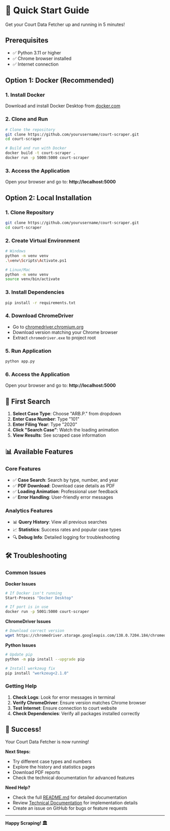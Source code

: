 # 🚀 Quick Start Guide

Get your Court Data Fetcher up and running in 5 minutes!

## Prerequisites

- ✅ Python 3.11 or higher
- ✅ Chrome browser installed
- ✅ Internet connection

## Option 1: Docker (Recommended)

### 1. Install Docker
Download and install Docker Desktop from [docker.com](https://www.docker.com/products/docker-desktop/)

### 2. Clone and Run
```bash
# Clone the repository
git clone https://github.com/yourusername/court-scraper.git
cd court-scraper

# Build and run with Docker
docker build -t court-scraper .
docker run -p 5000:5000 court-scraper
```

### 3. Access the Application
Open your browser and go to: **http://localhost:5000**

## Option 2: Local Installation

### 1. Clone Repository
```bash
git clone https://github.com/yourusername/court-scraper.git
cd court-scraper
```

### 2. Create Virtual Environment
```bash
# Windows
python -m venv venv
.\venv\Scripts\Activate.ps1

# Linux/Mac
python -m venv venv
source venv/bin/activate
```

### 3. Install Dependencies
```bash
pip install -r requirements.txt
```

### 4. Download ChromeDriver
- Go to [chromedriver.chromium.org](https://chromedriver.chromium.org/)
- Download version matching your Chrome browser
- Extract `chromedriver.exe` to project root

### 5. Run Application
```bash
python app.py
```

### 6. Access the Application
Open your browser and go to: **http://localhost:5000**

## 🎯 First Search

1. **Select Case Type**: Choose "ARB.P." from dropdown
2. **Enter Case Number**: Type "101"
3. **Enter Filing Year**: Type "2020"
4. **Click "Search Case"**: Watch the loading animation
5. **View Results**: See scraped case information

## 📊 Available Features

### Core Features
- ✅ **Case Search**: Search by type, number, and year
- ✅ **PDF Download**: Download case details as PDF
- ✅ **Loading Animation**: Professional user feedback
- ✅ **Error Handling**: User-friendly error messages

### Analytics Features
- 📊 **Query History**: View all previous searches
- 📈 **Statistics**: Success rates and popular case types
- 🔍 **Debug Info**: Detailed logging for troubleshooting

## 🛠️ Troubleshooting

### Common Issues

**Docker Issues**
```bash
# If Docker isn't running
Start-Process "Docker Desktop"

# If port is in use
docker run -p 5001:5000 court-scraper
```

**ChromeDriver Issues**
```bash
# Download correct version
wget https://chromedriver.storage.googleapis.com/138.0.7204.184/chromedriver_win32.zip
```

**Python Issues**
```bash
# Update pip
python -m pip install --upgrade pip

# Install werkzeug fix
pip install "werkzeug<2.1.0"
```

### Getting Help

1. **Check Logs**: Look for error messages in terminal
2. **Verify ChromeDriver**: Ensure version matches Chrome browser
3. **Test Internet**: Ensure connection to court website
4. **Check Dependencies**: Verify all packages installed correctly

## 🎉 Success!

Your Court Data Fetcher is now running! 

**Next Steps:**
- Try different case types and numbers
- Explore the history and statistics pages
- Download PDF reports
- Check the technical documentation for advanced features

**Need Help?**
- Check the full [README.md](README.md) for detailed documentation
- Review [Technical Documentation](docs/TECHNICAL_DOCUMENTATION.md) for implementation details
- Create an issue on GitHub for bugs or feature requests

---

**Happy Scraping! 🏛️** 